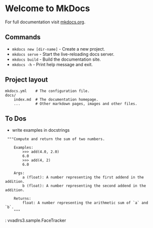 # Welcome to MkDocs

For full documentation visit [mkdocs.org](https://www.mkdocs.org).

## Commands

* `mkdocs new [dir-name]` - Create a new project.
* `mkdocs serve` - Start the live-reloading docs server.
* `mkdocs build` - Build the documentation site.
* `mkdocs -h` - Print help message and exit.

## Project layout

    mkdocs.yml    # The configuration file.
    docs/
        index.md  # The documentation homepage.
        ...       # Other markdown pages, images and other files.

## To Dos

* write examples in docstrings
```
 """Compute and return the sum of two numbers.

    Examples:
        >>> add(4.0, 2.0)
        6.0
        >>> add(4, 2)
        6.0

    Args:
        a (float): A number representing the first addend in the addition.
        b (float): A number representing the second addend in the addition.

    Returns:
        float: A number representing the arithmetic sum of `a` and `b`.
    """
```

: vvadlrs3.sample.FaceTracker
